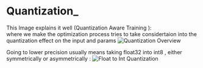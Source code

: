# Quantization_
This Image explains it well (Quantization Aware Training ):  
where we make the optimization process tries to take considertaion into the quantization effect on the input and params
![Quantization Overview](https://miro.medium.com/v2/resize:fit:1400/1*xB-umnC2Mlu4YFy-DkFjCA.png)


Going to lower precision usually means taking float32 into int8 , either symmetrically or asymmetrically : 
![Float to Int Quantization]([https://miro.medium.com/v2/resize:fit:1400/1*xB-umnC2Mlu4YFy-DkFjCA.png](https://substackcdn.com/image/fetch/w_1456,c_limit,f_auto,q_auto:good,fl_progressive:steep/https%3A%2F%2Fsubstack-post-media.s3.amazonaws.com%2Fpublic%2Fimages%2F8ffa0c54-88bf-45c1-8636-bdb097bb8e6b_1172x848.png))
